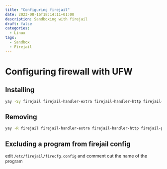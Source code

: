 ```yaml
---
title: "Configuring firejail"
date: 2023-08-16T18:14:11+01:00
description: Sandboxing with firejail
draft: false
categories:
  - Linux
tags:
  - Sandbox
  - Firejail
---
```

#  Configuring firewall with UFW

## Installing

```bash
yay -Sy firejail firejail-handler-extra firejail-handler-http firejail-pacman-hook
```

## Removing

```bash
yay -R firejail firejail-handler-extra firejail-handler-http firejail-pacman-hook
```

## Excluding a program from firejail config

edit ``/etc/firejail/firecfg.config`` and comment out the name of the program
